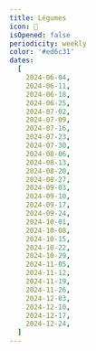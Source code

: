 ```yaml
---
title: Légumes
icon: 🥕
isOpened: false
periodicity: weekly
color: '#ed6c31'
dates:
  [
    2024-06-04,
    2024-06-11,
    2024-06-18,
    2024-06-25,
    2024-07-02,
    2024-07-09,
    2024-07-16,
    2024-07-23,
    2024-07-30,
    2024-08-06,
    2024-08-13,
    2024-08-20,
    2024-08-27,
    2024-09-03,
    2024-09-10,
    2024-09-17,
    2024-09-24,
    2024-10-01,
    2024-10-08,
    2024-10-15,
    2024-10-22,
    2024-10-29,
    2024-11-05,
    2024-11-12,
    2024-11-19,
    2024-11-26,
    2024-12-03,
    2024-12-10,
    2024-12-17,
    2024-12-24,
  ]
---
```


